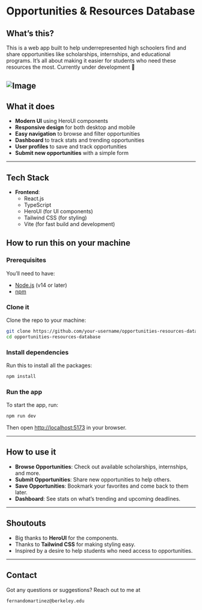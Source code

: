 # Opportunities & Resources Database

## What’s this?
This is a web app built to help underrepresented high schoolers find and share opportunities like scholarships, internships, and educational programs. It’s all about making it easier for students who need these resources the most.
Currently under development 🚧

![Image](https://github.com/user-attachments/assets/9f693b57-3b95-4991-b39f-20ceef7c7339)
---

## What it does
- **Modern UI** using HeroUI components
- **Responsive design** for both desktop and mobile
- **Easy navigation** to browse and filter opportunities
- **Dashboard** to track stats and trending opportunities
- **User profiles** to save and track opportunities
- **Submit new opportunities** with a simple form

---

## Tech Stack
- **Frontend**: 
  - React.js
  - TypeScript
  - HeroUI (for UI components)
  - Tailwind CSS (for styling)
  - Vite (for fast build and development)

## How to run this on your machine

### Prerequisites
You’ll need to have:
- [Node.js](https://nodejs.org/) (v14 or later)
- [npm](https://npmjs.com/)

### Clone it
Clone the repo to your machine:
```bash
git clone https://github.com/your-username/opportunities-resources-database.git
cd opportunities-resources-database
```

### Install dependencies
Run this to install all the packages:
```bash
npm install
```

### Run the app
To start the app, run:
```bash
npm run dev
```
Then open [http://localhost:5173](http://localhost:5173) in your browser.

---

## How to use it

- **Browse Opportunities**: Check out available scholarships, internships, and more.
- **Submit Opportunities**: Share new opportunities to help others.
- **Save Opportunities**: Bookmark your favorites and come back to them later.
- **Dashboard**: See stats on what’s trending and upcoming deadlines.

---

## Shoutouts
- Big thanks to **HeroUI** for the components.
- Thanks to **Tailwind CSS** for making styling easy.
- Inspired by a desire to help students who need access to opportunities.

---

## Contact
Got any questions or suggestions? Reach out to me at 
```
fernandomartinez@berkeley.edu
